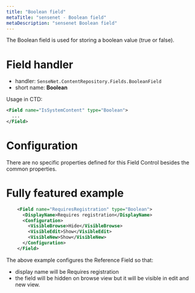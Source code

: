```yaml
---
title: "Boolean field"
metaTitle: "sensenet - Boolean field"
metaDescription: "sensenet Boolean field"
---
```


The Boolean field is used for storing a boolean value (true or false).

# Field handler

- handler: `SenseNet.ContentRepository.Fields.BooleanField`
- short name: **Boolean**

Usage in CTD:

```xml
<Field name="IsSystemContent" type="Boolean">
  ...
</Field>
```

# Configuration

There are no specific properties defined for this Field Control besides the common properties.

# Fully featured example

```xml
    <Field name="RequiresRegistration" type="Boolean">
      <DisplayName>Requires registration</DisplayName>
      <Configuration>
        <VisibleBrowse>Hide</VisibleBrowse>
        <VisibleEdit>Show</VisibleEdit>
        <VisibleNew>Show</VisibleNew>
      </Configuration>
    </Field>
```

The above example configures the Reference Field so that:

- display name will be Requires registration
- the field will be hidden on browse view but it will be visible in edit and new view.
